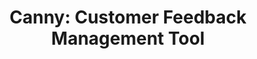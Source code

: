 ---
name: canny
host: canny.io
origin: https://canny.io
pathname: /
search: ''
href: https://canny.io/
title: 'Canny: Customer Feedback Management Tool'
ogTitle: 'Canny: Customer Feedback Management Tool'
twitterTitle: 'Canny: Customer Feedback Management Tool'
description: >-
  Canny helps you collect and organize feature requests to better understand
  customer needs and prioritize your roadmap.
ogDescription: >-
  Canny helps you collect and organize feature requests to better understand
  customer needs and prioritize your roadmap.
image: https://canny.io/images/canny-social.png
ogImage: https://canny.io/images/canny-social.png
twitterImage: https://canny.io/images/canny-social.png
keywords: ''

---